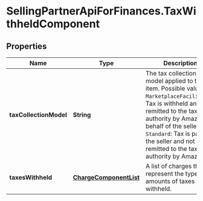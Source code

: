 # SellingPartnerApiForFinances.TaxWithheldComponent

## Properties
Name | Type | Description | Notes
------------ | ------------- | ------------- | -------------
**taxCollectionModel** | **String** | The tax collection model applied to the item.  Possible values:  * `MarketplaceFacilitator`: Tax is withheld and remitted to the taxing authority by Amazon on behalf of the seller. * `Standard`: Tax is paid to the seller and not remitted to the taxing authority by Amazon. | [optional] 
**taxesWithheld** | [**ChargeComponentList**](ChargeComponentList.md) | A list of charges that represent the types and amounts of taxes withheld. | [optional] 


